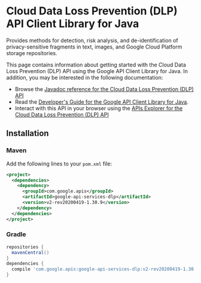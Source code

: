 # Cloud Data Loss Prevention (DLP) API Client Library for Java

Provides methods for detection, risk analysis, and de-identification of privacy-sensitive fragments in text, images, and Google Cloud Platform storage repositories.

This page contains information about getting started with the Cloud Data Loss Prevention (DLP) API
using the Google API Client Library for Java. In addition, you may be interested
in the following documentation:

* Browse the [Javadoc reference for the Cloud Data Loss Prevention (DLP) API][javadoc]
* Read the [Developer's Guide for the Google API Client Library for Java][google-api-client].
* Interact with this API in your browser using the [APIs Explorer for the Cloud Data Loss Prevention (DLP) API][api-explorer]

## Installation

### Maven

Add the following lines to your `pom.xml` file:

```xml
<project>
  <dependencies>
    <dependency>
      <groupId>com.google.apis</groupId>
      <artifactId>google-api-services-dlp</artifactId>
      <version>v2-rev20200419-1.30.9</version>
    </dependency>
  </dependencies>
</project>
```

### Gradle

```gradle
repositories {
  mavenCentral()
}
dependencies {
  compile 'com.google.apis:google-api-services-dlp:v2-rev20200419-1.30.9'
}
```

[javadoc]: https://googleapis.dev/java/google-api-services-dlp/latest/index.html
[google-api-client]: https://github.com/googleapis/google-api-java-client/
[api-explorer]: https://developers.google.com/apis-explorer/#p/dlp/v1/
